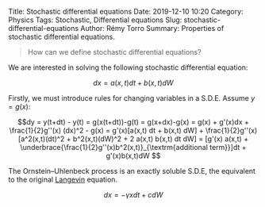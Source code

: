 Title: Stochastic differential equations
Date: 2019-12-10 10:20
Category: Physics
Tags: Stochastic, Differential equations
Slug: stochastic-differential-equations
Author: Rémy Torro
Summary: Properties of stochastic differential equations.

> How can we define stochastic differential equations? 

We are interested in solving the following stochastic differential equation: 

$$ dx = a(x,t) dt + b(x,t) dW$$

Firstly, we must introduce rules for changing variables in a S.D.E. Assume $y = g(x)$:

$$dy = y(t+dt) - y(t) = g(x(t+dt))-g(t) = g(x+dx)-g(x) = g(x) + g'(x)dx + \frac{1}{2}g''(x) (dx)^2 - g(x) = g'(x)[a(x,t) dt + b(x,t) dW] + \frac{1}{2}g''(x) [a^2(x,t)(dt)^2 + b^2(x,t)(dW)^2 + 2 a(x,t) b(x,t) dt dW] = [g'(x) a(x,t) + \underbrace{\frac{1}{2}g''(x)b^2(x,t)}_{\textrm{additional term}}]dt + g'(x)b(x,t)dW
$$

The Ornstein–Uhlenbeck process is an exactly soluble S.D.E, the equivalent to the original [Langevin](https://remy13127.github.io/brownian-motion.html) equation. 

$$ dx = - \gamma x dt + c dW$$
